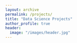 ```yaml
---
layout: archive
permalink: /projects/
title: "Data Science Projects"
author_profile: true
header:
  image: "/images/header.jpg"
---
```

